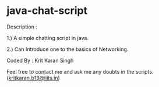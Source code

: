 # java-chat-script


Description :

1.) A simple chatting script in java. 

2.) Can Introduce one to the basics of Networking.



Coded By : Krit Karan Singh



Feel free to contact me and ask me any doubts in the scripts. (kritkaran.b13@iiits.in)


